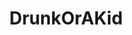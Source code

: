 ---
title: DrunkOrAKid
crosslinks:
- OutOfTheLoop
- sompthingelse
- OopsDidntMeanTo
- Pyongyang
- modhelp
- metal_me_irl
---